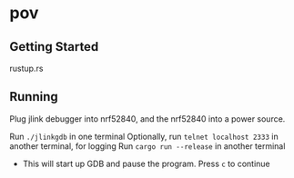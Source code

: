 pov
===

Getting Started
---------------

rustup.rs


Running
-------

Plug jlink debugger into nrf52840, and the nrf52840 into a power source.

Run `./jlinkgdb` in one terminal
Optionally, run `telnet localhost 2333` in another terminal, for logging
Run `cargo run --release` in another terminal
 - This will start up GDB and pause the program. Press `c` to continue
